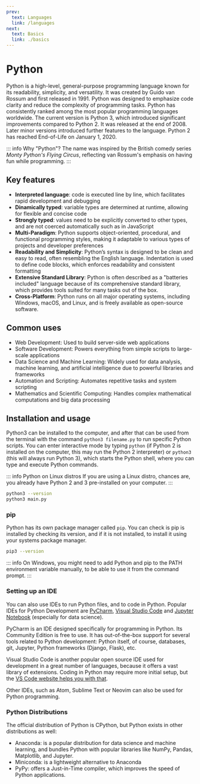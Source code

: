 ```yaml
---
prev:
  text: Languages
  link: /languages
next:
  text: Basics
  link: ./basics
---
```


# Python

Python is a high-level, general-purpose programming language known for its readability, simplicity, and versatility.
It was created by Guido van Rossum and first released in 1991. Python was designed to emphasize code clarity and reduce the complexity of programming tasks. Python has consistently ranked among the most popular programming languages worldwide.
The current version is Python 3, which introduced significant improvements compared to Python 2. It was released at the end of 2008. Later minor versions introduced further features to the language. Python 2 has reached End-of-Life on January 1, 2020.

::: info Why "Python"?
The name was inspired by the British comedy series _Monty Python's Flying Circus_, reflecting van Rossum's emphasis on having fun while programming.
:::

## Key features

- **Interpreted language**: code is executed line by line, which facilitates rapid development and debugging
- **Dinamically typed**: variable types are determined at runtime, allowing for flexible and concise code
- **Strongly typed**: values need to be explicitly converted to other types, and are not coerced automatically such as in JavaScript
- **Multi-Paradigm**: Python supports object-oriented, procedural, and functional programming styles, making it adaptable to various types of projects and developer preferences
- **Readability and Simplicity**: Python’s syntax is designed to be clean and easy to read, often resembling the English language. Indentation is used to define code blocks, which enforces readability and consistent formatting
- **Extensive Standard Library**: Python is often described as a "batteries included" language because of its comprehensive standard library, which provides tools suited for many tasks out of the box.
- **Cross-Platform**: Python runs on all major operating systems, including Windows, macOS, and Linux, and is freely available as open-source software.

## Common uses

- Web Development: Used to build server-side web applications
- Software Development: Powers everything from simple scripts to large-scale applications
- Data Science and Machine Learning: Widely used for data analysis, machine learning, and artificial intelligence due to powerful libraries and frameworks
- Automation and Scripting: Automates repetitive tasks and system scripting
- Mathematics and Scientific Computing: Handles complex mathematical computations and big data processing

## Installation and usage

Python3 can be installed to the computer, and after that can be used from the terminal with the command `python3 filename.py` to run specific Python scripts. You can enter interactive mode by typing `python` (if Python 2 is installed on the computer, this may run the Python 2 interpreter) or `python3` (this will always run Python 3), which starts the Python shell, where you can type and execute Python commands.

::: info Python on Linux distros
If you are using a Linux distro, chances are, you already have Python 2 and 3 pre-installed on your computer.
:::

```bash
python3 --version
python3 main.py
```

### pip

Python has its own package manager called `pip`. You can check is pip is installed by checking its version, and if it is not installed, to install it using your systems package manager.

```bash
pip3 --version
```

::: info
On Windows, you might need to add Python and pip to the PATH environment variable manually, to be able to use it from the command prompt.
:::

### Setting up an IDE

You can also use IDEs to run Python files, and to code in Python. Popular IDEs for Python Development are [PyCharm](https://www.jetbrains.com/pycharm), [Visual Studio Code](https://code.visualstudio.com/) and [Jupyter Notebook](https://jupyter.org/) (especially for data science).

PyCharm is an IDE designed specifically for programming in Python. Its Community Edition is free to use. It has out-of-the-box support for several tools related to Python development: Python itself, of course, databases, git, Jupyter, Python frameworks (Django, Flask), etc.

Visual Studio Code is another popular open source IDE used for development in a great number of languages, because it offers a vast library of extensions. Coding in Python may require more initial setup, but the [VS Code website helps you with that](https://code.visualstudio.com/docs/python/python-tutorial).

Other IDEs, such as Atom, Sublime Text or Neovim can also be used for Python programming.

### Python Distributions

The official distribution of Python is CPython, but Python exists in other distributions as well:

- Anaconda: is a popular distribution for data science and machine learning, and bundles Python with popular libraries like NumPy, Pandas, Matplotlib, and Jupyter.
- Miniconda: is a lightweight alternative to Anaconda
- PyPy: offers a Just-in-Time compiler, which improves the speed of Python applications.
